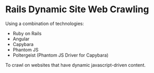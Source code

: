 # Rails Dynamic Site Web Crawling

Using a combination of technologies:
* Ruby on Rails
* Angular
* Capybara
* Phantom JS
* Poltergeist (Phantom JS Driver for Capybara)

To crawl on websites that have dynamic javascript-driven content.
